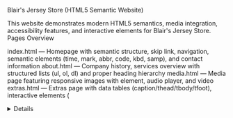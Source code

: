 Blair's Jersey Store (HTML5 Semantic Website)

This website demonstrates modern HTML5 semantics, media integration, accessibility features, and interactive elements for Blair's Jersey Store.
Pages Overview

index.html — Homepage with semantic structure, skip link, navigation, semantic elements (time, mark, abbr, code, kbd, samp), and contact information
about.html — Company history, services overview with structured lists (ul, ol, dl) and proper heading hierarchy
media.html — Media page featuring responsive images with <picture> element, audio player, and video
extras.html — Extras page with data tables (caption/thead/tbody/tfoot), interactive elements (<details>, <dialog>, <progress>, <meter>)


Live site: https://blairjersey.github.io/